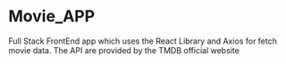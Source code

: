 # Movie_APP
Full Stack FrontEnd app which uses the React Library and Axios for fetch movie data. The API are provided by the TMDB official website
